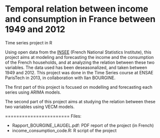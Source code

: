 Temporal relation between income and consumption in France between 1949 and 2012
=======================

Time series project in R


Using open data from the [INSEE](http://www.insee.fr/fr/) (French National Statistics Institute), this project aims at modeling and forecasting the income and the consumption of the French households, and at analyzing the relation between these two variables.
The data used has been deseasonalized, and taken between 1949 and 2012. This project was done in the Time Series course at ENSAE ParisTech in 2013, in collaboration with Ilan BOURGINE.

The first part of this project is focused on modelling and forecasting each series using ARIMA models.

The second part of this project aims at studying the relation between these two variables using VECM models. 


=======================
Files:

- Rapport_BOURGINE_LAUGEL.pdf: PDF report of the project (in French)
- income_consumption_code.R: R script of the project
